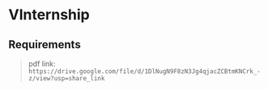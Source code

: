﻿# VInternship
 
 ## Requirements



> pdf link: `https://drive.google.com/file/d/1DlNugN9F8zN3Jg4qjacZCBtmKNCrk_-z/view?usp=share_link`

